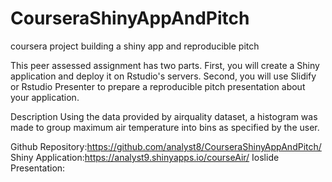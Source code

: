 # CourseraShinyAppAndPitch
coursera project building a shiny app and reproducible pitch

This peer assessed assignment has two parts. First, you will create a Shiny application and deploy it on Rstudio's servers. Second, you will use Slidify or Rstudio Presenter to prepare a reproducible pitch presentation about your application.

Description
Using the data provided by airquality dataset, a histogram was made to group maximum air temperature into bins as specified by the user.

Github Repository:https://github.com/analyst8/CourseraShinyAppAndPitch/
Shiny Application:https://analyst9.shinyapps.io/courseAir/
Ioslide Presentation:
